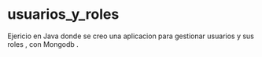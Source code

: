 # usuarios_y_roles
Ejericio en Java donde se creo una aplicacion para gestionar usuarios y sus roles , con Mongodb .
